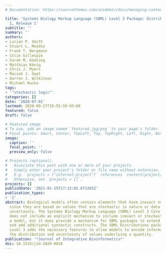 ```yaml
---
# Documentation: https://sourcethemes.com/academic/docs/managing-content/

title: 'Systems Biology Markup Language (SBML) Level 3 Package: Distributions, Version
  1, Release 1'
subtitle: ''
summary: ''
authors:
- Lucian P. Smith
- Stuart L. Moodie
- Frank T. Bergmann
- Colin Gillespie
- Sarah M. Keating
- Matthias König
- Chris J. Myers
- Maciek J. Swat
- Darren J. Wilkinson
- Michael Hucka
tags:
- '"stochastic logic"'
categories: []
date: '2020-07-01'
lastmod: 2020-09-27T16:55:59-03:00
featured: false
draft: false

# Featured image
# To use, add an image named `featured.jpg/png` to your page's folder.
# Focal points: Smart, Center, TopLeft, Top, TopRight, Left, Right, BottomLeft, Bottom, BottomRight.
image:
  caption: ''
  focal_point: ''
  preview_only: false

# Projects (optional).
#   Associate this post with one or more of your projects.
#   Simply enter your project's folder or file name without extension.
#   E.g. `projects = ["internal-project"]` references `content/project/deep-learning/index.md`.
#   Otherwise, set `projects = []`.
projects: []
publishDate: '2021-01-15T17:12:02.671265Z'
publication_types:
- '2'
abstract: Biological models often contain elements that have inexact numerical values,
  since they are based on values that are stochastic in nature or data that contains
  uncertainty. The Systems Biology Markup Language (SBML) Level 3 Core specification
  does not include an explicit mechanism to include inexact or stochastic values in
  a model, but it does provide a mechanism for SBML packages to extend the Core specification
  and add additional syntactic constructs. The SBML Distributions package for SBML
  Level 3 adds the necessary features to allow models to encode information about
  the distribution and uncertainty of values underlying a quantity.
publication: '*Journal of Integrative Bioinformatics*'
doi: 10.1515/jib-2020-0018
---
```

